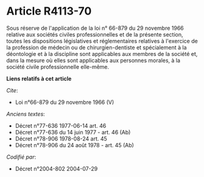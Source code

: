 # Article R4113-70

Sous réserve de l'application de la loi n° 66-879 du 29 novembre 1966 relative aux sociétés civiles professionnelles et de la
présente section, toutes les dispositions législatives et réglementaires relatives à l'exercice de la profession de médecin
ou de chirurgien-dentiste et spécialement à la déontologie et à la discipline sont applicables aux membres de la société et,
dans la mesure où elles sont applicables aux personnes morales, à la société civile professionnelle elle-même.

**Liens relatifs à cet article**

_Cite_:

  - Loi n°66-879 du 29 novembre 1966 (V)

_Anciens textes_:

  - Décret n°77-636 1977-06-14 art. 46
  - Décret n°77-636 du 14 juin 1977 - art. 46 (Ab)
  - Décret n°78-906 1978-08-24 art. 45
  - Décret n°78-906 du 24 août 1978 - art. 45 (Ab)

_Codifié par_:

  - Décret n°2004-802 2004-07-29
